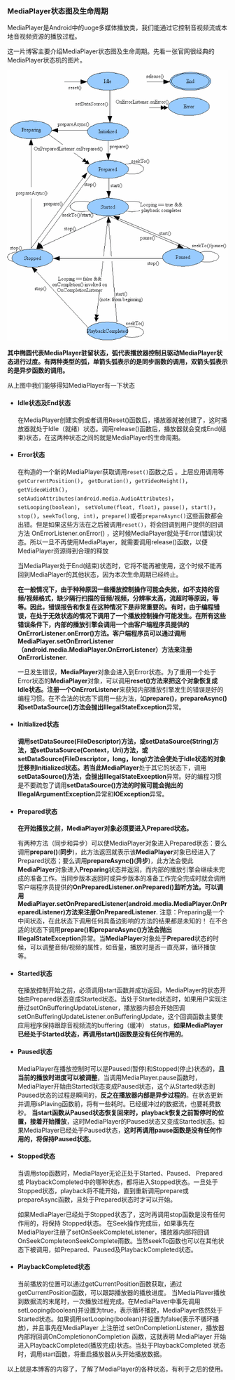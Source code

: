 ### MediaPlayer状态图及生命周期

MediaPlayer是Android中的uoge多媒体播放类，我们能通过它控制音视频流或本地音视频资源的播放过程。

这一片博客主要介绍MediaPlayer状态图及生命周期。先看一张官网很经典的MediaPlayer状态机的图片。

![MediaPlayer State diagram](MediaPlayer%E7%8A%B6%E6%80%81%E5%9B%BE%E5%8F%8A%E7%94%9F%E5%91%BD%E5%91%A8%E6%9C%9F.assets/mediaplayer_state_diagram.gif)

**其中椭圆代表MediaPlayer驻留状态，弧代表播放器控制且驱动MediaPlayer状态进行过度。有两种类型的弧，单箭头弧表示的是同步函数的调用，双箭头弧表示的是异步函数的调用。**



从上图中我们能够得知MediaPlayer有一下状态

+ #### Idle状态及End状态

  在MediaPlayer创建实例或者调用Reset()函数后，播放器就被创建了，这时播放器就处于Idle（就绪）状态。调用release()函数后，播放器就会变成End(结束)状态，在这两种状态之间的就是MediaPlayer的生命周期。

+ #### Error状态

  在构造的一个新的MediaPlayer获取调用`reset()`函数之后 。上层应用调用等`getCurrentPosition()`， `getDuration()`，`getVideoHeight()`， `getVideoWidth()`，`setAudioAttributes(android.media.AudioAttributes)`， `setLooping(boolean)`， `setVolume(float, float)`，`pause()`，`start()`， `stop()`，`seekTo(long, int)`，`prepare()`或者`prepareAsync()`这些函数都会出错。但是如果这些方法在之后被调用`reset()`，将会回调到用户提供的回调方法 OnErrorListener.onError() ，这时候MediaPlayer就处于Error(错误)状态。所以一旦不再使用MediaPlayer，就需要调用release()函数，以便MediaPlayer资源得到合理的释放

  当MediaPlayer处于End(结束)状态时，它将不能再被使用，这个时候不能再回到MediaPlayer的其他状态，因为本次生命周期已经终止。

  **在一般情况下，由于种种原因一些播放控制操作可能会失败，如不支持的音频/视频格式，缺少隔行扫描的音频/视频，分辨率太高，流超时等原因，等等。因此，错误报告和恢复在这种情况下是非常重要的。有时，由于编程错误，在处于无效状态的情况下调用了一个播放控制操作可能发生。在所有这些错误条件下，内部的播放引擎会调用一个由客户端程序员提供的OnErrorListener.onError()方法。客户端程序员可以通过调用MediaPlayer.setOnErrorListener（android.media.MediaPlayer.OnErrorListener）方法来注册OnErrorListener.**

   一旦发生错误，**MediaPlayer**对象会进入到Error状态。为了重用一个处于Error状态的**MediaPlayer**对象，可以调用**reset()**方法来把这个对象恢复成Idle状态。注册一个**OnErrorListener**来获知内部播放引擎发生的错误是好的编程习惯。在不合法的状态下调用一些方法，如**prepare()，prepareAsync()**和**setDataSource()**方法会抛出**IllegalStateException**异常。

+ #### Initialized状态

  **调用setDataSource(FileDescriptor)方法，或setDataSource(String)方法，或setDataSource(Context，Uri)方法，或setDataSource(FileDescriptor，long，long)方法会使处于Idle状态的对象迁移到Initialized状态。**若当此**MediaPlayer**处于其它的状态下，调用**setDataSource()**方法，会抛出**IllegalStateException**异常。好的编程习惯是不要疏忽了调用**setDataSource()**方法的时候可能会抛出的**IllegalArgumentException**异常和**IOException**异常。

+ #### Prepared状态

  **在开始播放之前，MediaPlayer对象必须要进入Prepared状态。**

  有两种方法（同步和异步）可以使MediaPlayer对象进入Prepared状态：要么调用**prepare()**(**同步**)，此方法返回就表示该**MediaPlayer**对象已经进入了Prepared状态；要么调用**prepareAsync()**(**异步**)，此方法会使此**MediaPlayer**对象进入**Preparing**状态并返回，而内部的播放引擎会继续未完成的准备工作。当同步版本返回时或异步版本的准备工作完全完成时就会调用客户端程序员提供的**OnPreparedListener.onPrepared()**监听方法。可以调用**MediaPlayer.setOnPreparedListener(android.media.MediaPlayer.OnPreparedListener)**方法来注册**OnPreparedListener**.
  注意：Preparing是一个中间状态，在此状态下调用任何具备边影响的方法的结果都是未知的！
  在不合适的状态下调用**prepare()**和**prepareAsync()**方法会抛出**IllegalStateException**异常。当**MediaPlayer**对象处于**Prepared**状态的时候，可以调整音频/视频的属性，如音量，播放时是否一直亮屏，循环播放等。 

+ #### Started状态

  在播放控制开始之前，必须调用start函数并成功返回，MediaPlayer的状态开始由Prepared状态变成Started状态。当处于Started状态时，如果用户实现注册过setOnBufferingUpdateListener，播放器内部会开始回调setOnBufferingUpdateListener.onBufferingUpdate，这个回调函数主要使应用程序保持跟踪音视频流的buffering（缓冲） status，**如果MediaPlayer已经处于Started状态，再调用start()函数是没有任何作用的**。

+ #### Paused状态

  MediaPlayer在播放控制时可以是Paused(暂停)和Stopped(停止)状态的，**且当前的播放时进度可以被调整**，当调用MediaPlayer.pause函数时，MediaPlayer开始由Started状态变成Paused状态，这个从Started状态到Paused状态的过程是瞬间的，**反之在播放器内部是异步过程的**。在状态更新并调用isPlaving函数前，将有一些耗时。已经缓冲过的数据流，也要耗费数秒。
  **当start函数从Paused状态恢复回来时，playback恢复之前暂停时的位置，接着开始播放**，这时MediaPlayer的Paused状态又变成Started状态。如果MediaPlayer已经处于Paused状态，**这时再调用pause函数是没有任何作用的，将保持Paused状态**。

+ #### Stopped状态

  当调用stop函数时，MediaPlayer无论正处于Started、Paused、 Prepared 或 PlaybackCompleted中的哪种状态，都将进入Stopped状态。一旦处于Stopped状态，playback将不能开始，直到重新调用prepare或prepareAsync函数，且处于Prepared状态时才可以开始。

  如果MediaPlayer已经处于Stopped状态了，这时再调用stop函数是没有任何作用的，将保持 Stopped状态。
  在Seek操作完成后，如果事先在MediaPlayer注册了setOnSeekCompleteListener，播放器内部将回调OnSeekCompleteonSeekComplete雨数。当然seekTo函数也可以在其他状态下被调用，如Prepared、Paused及PlaybackCompleted状态。

+ #### PlaybackCompleted状态

  当前播放的位置可以通过getCurrentPosition函数获取，通过getCurrentPosition函数，可以跟踪播放器的播放进度。
  当MediaPlaver播放到数据流的末尾时，一次播放过程完成。在MediaPlaver中事先调用setLooping(boolean)并设置为true，表示循环播放，MediaPlayer依然处于Started状态。如果调用setLooping(boolean)并设置为false(表示不循环播放)，并且事先在MediaPlayer 上注册过 setOnCompletionListener，播放器内部将回调OnCompletiononCompletion 函数，这就表明 MediaPlayer 开始进入PlaybackCompleted(播放完成)状态。当处于PlaybackCompleted 状态时，调用start函数，将重启播放器从头开始播放数据。

以上就是本博客的内容了，了解了MediaPlayer的各种状态，有利于之后的使用。